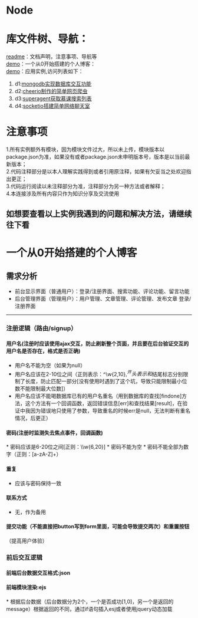 # Node
# 库文件树、导航：
[readme](https://github.com/MzPathing/Node "readme文件")：文档声明，注意事项、导航等<br>
[demo](https://github.com/MzPathing/Node/tree/master/blog "案例")：一个从0开始搭建的个人博客：<br>
[demo](https://github.com/MzPathing/Node/tree/master/demo "案例")：应用实例,访问列表如下：<br>
1. d1:[mongodb实现数据库交互功能](https://github.com/MzPathing/Node/tree/master/demo/d1mongodb%E5%AE%9E%E7%8E%B0%E6%95%B0%E6%8D%AE%E5%BA%93%E4%BA%A4%E4%BA%92%E5%8A%9F%E8%83%BD "[mongodb")<br>
2. d2:[cheerio制作的简单网页爬虫](https://github.com/MzPathing/Node/tree/master/demo/d2cheerio%E5%88%B6%E4%BD%9C%E7%9A%84%E7%AE%80%E5%8D%95%E7%BD%91%E9%A1%B5%E7%88%AC%E8%99%AB "cheerio")<br>
3. d3:[superagent获取慕课搜索列表](https://github.com/MzPathing/Node/tree/master/demo/d3superagent%E8%8E%B7%E5%8F%96%E6%85%95%E8%AF%BE%E6%90%9C%E7%B4%A2%E5%88%97%E8%A1%A8 "superagent")<br>
4. d4:[socketio搭建简单网络聊天室](https://github.com/MzPathing/Node/tree/master/demo/d4socketio%E6%90%AD%E5%BB%BA%E7%AE%80%E5%8D%95%E7%BD%91%E7%BB%9C%E8%81%8A%E5%A4%A9%E5%AE%A4 "socketio")<br>

注意事项
========
1.所有实例额外有模块，因为模块文件过大，所以未上传，模块版本以package.json为准，如果没有或者package.json未申明版本号，版本是以当前最新版本；<br>
2.代码注释部分是以本人理解实践得到或者引用原注释，如果有欠妥当之处欢迎指出更正；<br>
3.代码运行阅读以未注释部分为准，注释部分为另一种方法或者解释；<br>
4.本连接涉及所有内容只作为知识分享及交流使用<br>

如想要查看以上实例我遇到的问题和解决方法，请继续往下看
--------------------------------------------------
 一个从0开始搭建的个人博客
==================================
需求分析
-------------------------
* 前台显示界面（普通用户）：登录/注册界面、搜索功能、评论功能、留言功能
* 后台管理界面（管理用户）：用户管理、文章管理、评论管理、发布文章
登录/注册界面
------------

<h3>注册逻辑（路由/signup）</h3>
<h4>用户名(注册时应该使用ajax交互，防止刷新整个页面，并且要在后台验证交互的用户名是否存在，格式是否正确)</h4>

* 用户名不能为空（如果为null）
* 用户名应该在2-10位之间（正则表示：^\\w{2,10}$,^开头表示和$结尾标志分别限制了长度，防止匹配一部分[没有使用时遇到了这个坑，导致只能限制最小位数不能限制最大位数]）
* 用户名应该不能喝数据库已有的用户名重名（用到数据库的查找[findone]方法，这个方法有一个回调函数，返回错误信息[err]和查找结果[result]，在验证中我因为错误地只使用了参数，导致重名的时候err是null，无法判断有重名情况，后更正）

<h4>密码(注册时监测失去焦点事件，回调函数)</h4>
* 密码应该是6-20位之间[正则：\\w{6,20}]
* 密码不能为空
* 密码不能全部为数字（正则：[a-zA-Z]+）
<h4>重复</h4>

* 应该与密码保持一致
<h4>联系方式</h4>

* 无，作为备用
<h4>提交功能（不能直接把button写到form里面，可能会导致提交两次）和重置按钮</h4>（提高用户体验）
<h3>前后交互逻辑</h3>
<h4>前端后台数据交互格式:json</h4>
<h4>前端模块渲染:ejs</h4>
* 根据后台数据（后台数据分为2个，一个是否成功[1,0]，另一个是返回的message）根据返回的不同，通过if语句插入esj或者使用jquery动态加载

    
